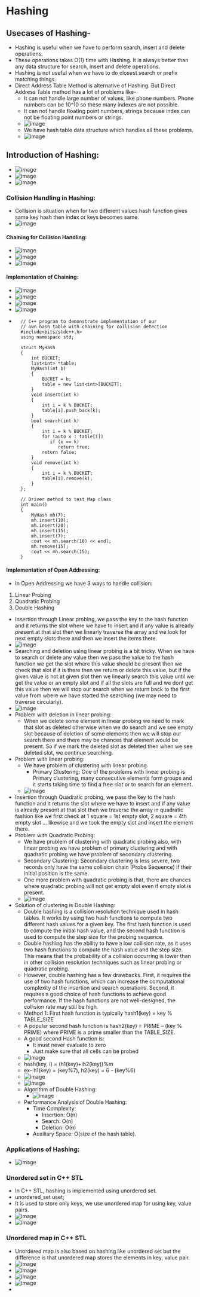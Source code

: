 # Hashing

## Usecases of Hashing-

- Hashing is useful when we have to perform search, insert and delete operations.
- These operations takes O(1) time with Hashing. It is always better than any data structure for search, insert and delete operations.
- Hashing is not useful when we have to do closest search or prefix matching things.
- Direct Address Table Method is alternative of Hashing. But Direct Address Table method has a lot of problems like-
  - It can not handle large number of values, like phone numbers. Phone numbers can be 10^10 so these many indexes are not possible.
  - It can not handle floating point numbers, strings because index can not be floating point numbers or strings.
  - ![image](https://github.com/shubham-156760530/DSA-Questions/assets/59314528/4d0a372f-457b-4c07-ac31-c95f011298ab)
  - We have hash table data structure which handles all these problems.
  - ![image](https://github.com/shubham-156760530/DSA-Questions/assets/59314528/948a9341-6629-43fa-8d5d-3e0a19d7b9e7)
## Introduction of Hashing:
  - ![image](https://github.com/shubham-156760530/DSA-Questions/assets/59314528/22fea65f-1042-4f40-8456-112a1a510c71)
  - ![image](https://github.com/shubham-156760530/DSA-Questions/assets/59314528/3e552b6a-4057-41c5-9ea6-98f1457d8549)
  - ![image](https://github.com/shubham-156760530/DSA-Questions/assets/59314528/aaf64e22-7c06-45a0-81a2-37968d41d28e)
### Collision Handling in Hashing:
  - Collision is situation when for two different values hash function gives same key hash then index or keys becomes same.
  - ![image](https://github.com/shubham-156760530/DSA-Questions/assets/59314528/7c0d318b-dc69-4b61-ae26-8a0a327f072e)
#### Chaining for Collision Handling:
  - ![image](https://github.com/shubham-156760530/DSA-Questions/assets/59314528/841ce21d-b077-4023-b301-68bd2554032b)
  - ![image](https://github.com/shubham-156760530/DSA-Questions/assets/59314528/a20b7eb2-6587-4989-81bc-61b081b93041)
  - ![image](https://github.com/shubham-156760530/DSA-Questions/assets/59314528/e4014230-9e9a-4905-8ff8-d4eb00f36653)
#### Implementation of Chaining:
  - ![image](https://github.com/shubham-156760530/DSA-Questions/assets/59314528/b36d78bc-5f41-4f2c-9fe0-d710cabe2e84)
  - ![image](https://github.com/shubham-156760530/DSA-Questions/assets/59314528/c6247958-a821-439e-9f4b-1ff22f16ac4f)
  - ![image](https://github.com/shubham-156760530/DSA-Questions/assets/59314528/97043738-e531-4219-945d-03e14b34adcc)
  - ![image](https://github.com/shubham-156760530/DSA-Questions/assets/59314528/0960efbf-0f7b-4f15-8d93-68f0ab4e5fc6)
  -       // C++ program to demonstrate implementation of our 
          // own hash table with chaining for collision detection 
          #include<bits/stdc++.h>
          using namespace std;
          
          struct MyHash
          {
              int BUCKET;
              list<int> *table;
              MyHash(int b)
              {
                  BUCKET = b;
                  table = new list<int>[BUCKET];
              }
              void insert(int k)
              {
                  int i = k % BUCKET;
                  table[i].push_back(k);
              }
              bool search(int k)
              {
                  int i = k % BUCKET;
                  for (auto x : table[i])
                     if (x == k)
                        return true;
                  return false;      
              }
              void remove(int k)
              {
                  int i = k % BUCKET;
                  table[i].remove(k);
              }
          };
          
          // Driver method to test Map class 
          int main() 
          { 
              MyHash mh(7);
              mh.insert(10);
              mh.insert(20);
              mh.insert(15);
              mh.insert(7);
              cout << mh.search(10) << endl;
              mh.remove(15);
              cout << mh.search(15);
          }

#### Implementation of Open Addressing:
  - In Open Addressing we have 3 ways to handle collision:
  1. Linear Probing
  2. Quadratic Probing
  3. Double Hashing
  - Insertion through Linear probing, we pass the key to the hash function and it returns the slot where we have to insert and if any value is already present at that slot then we linearly traverse the array and we look for next empty slots there and then we insert the items there.
  - ![image](https://github.com/shubham-156760530/DSA-Questions/assets/59314528/51456eb0-ab57-46d1-b1a8-2213afaaa893)
  - Searching and deletion using linear probing is a bit tricky. When we have to search or delete any value then we pass the value to the hash function we get the slot where this value should be present then we check that slot if it is there then we return or delete this value, but if the given value is not at given slot then we linearly search this value until we get the value or an empty slot and if all the slots are full and we dont get this value then we will stop our search when we return back to the first value from where we have started the searching (we may need to traverse circularly).
  - ![image](https://github.com/shubham-156760530/DSA-Questions/assets/59314528/a889c82d-90cf-464b-8924-b1d64c910820)
  - Problem with deletion in linear probing:
    - When we delete some element in linear probing we need to mark that slot as deleted otherwise when we do search and we see empty slot because of deletion of some elements then we will stop our search there and there may be chances that element would be present. So if we mark the deleted slot as deleted then when we see deleted slot, we continue searching.
  - Problem with linear probing:
    - We have problem of clustering with linear probing.
      - Primary Clustering: One of the problems with linear probing is Primary clustering, many consecutive elements form groups and it starts taking time to find a free slot or to search for an element.
    - ![image](https://github.com/shubham-156760530/DSA-Questions/assets/59314528/7c38539c-f2bc-4947-8f44-5ae29e18236e)
  - Insertion through Quadratic probing, we pass the key to the hash function and it returns the slot where we have to insert and if any value is already present at that slot then we traverse the array in quadratic fashion like we first check at 1 square = 1st empty slot, 2 square = 4th empty slot ... likewise and we took the empty slot and insert the element there.
  - Problem with Quadratic Probing:
    - We have problem of clustering with quadratic probing also, with linear probing we have problem of primary clustering and with quadratic probing we have problem of secondary clustering.
    - Secondary Clustering: Secondary clustering is less severe, two records only have the same collision chain (Probe Sequence) if their initial position is the same.
    - One more problem with quadratic probing is that, there are chances where quadratic probing will not get empty slot even if empty slot is present.
    - ![image](https://github.com/shubham-156760530/DSA-Questions/assets/59314528/749eb89f-a5cf-4b54-85cb-190622547016)
  - Solution of clustering is Double Hashing:
    - Double hashing is a collision resolution technique used in hash tables. It works by using two hash functions to compute two different hash values for a given key. The first hash function is used to compute the initial hash value, and the second hash function is used to compute the step size for the probing sequence.
    - Double hashing has the ability to have a low collision rate, as it uses two hash functions to compute the hash value and the step size. This means that the probability of a collision occurring is lower than in other collision resolution techniques such as linear probing or quadratic probing.
    - However, double hashing has a few drawbacks. First, it requires the use of two hash functions, which can increase the computational complexity of the insertion and search operations. Second, it requires a good choice of hash functions to achieve good performance. If the hash functions are not well-designed, the collision rate may still be high.
    - Method 1: First hash function is typically hash1(key) = key % TABLE_SIZE
    - A popular second hash function is hash2(key) = PRIME – (key % PRIME) where PRIME is a prime smaller than the TABLE_SIZE.
    - A good second Hash function is:
      - It must never evaluate to zero
      - Just make sure that all cells can be probed 
    - ![image](https://github.com/shubham-156760530/DSA-Questions/assets/59314528/7898ed8b-5034-47d5-9e94-bd719c6177f9)
    - hash(key, i) = (h1(key)+ih2(key))%m
    - ex- h1(key) = (key%7), h2(key) = 6 - (key%6)
    - ![image](https://github.com/shubham-156760530/DSA-Questions/assets/59314528/99574efc-c715-4a00-96a7-bdd0cfd272c8)
    - ![image](https://github.com/shubham-156760530/DSA-Questions/assets/59314528/ef46b974-0b47-437f-aaca-7e7e1783c514)
    - Algorithm of Double Hashing:
      - ![image](https://github.com/shubham-156760530/DSA-Questions/assets/59314528/2736a9c9-75f0-4b8a-a198-de6e0a5d3d0e)
    - Performance Analysis of Double Hashing: 
      - Time Complexity:
        - Insertion: O(n)
        - Search: O(n)
        - Deletion: O(n)
      - Auxiliary Space: O(size of the hash table).
### Applications of Hashing:
  - ![image](https://github.com/shubham-156760530/DSA-Questions/assets/59314528/a7298ad9-f7ea-4c75-a7d8-160866b67a01)

### Unordered set in C++ STL

- In C++ STL, hashing is implemented using unordered set.
- unordered_set<int> uset;
- It is used to store only keys, we use unordered map for using key, value pairs.
- ![image](https://github.com/shubham-156760530/DSA-Questions/assets/59314528/bb0f03e4-639c-4e61-9292-d71e59a69dc9)
- ![image](https://github.com/shubham-156760530/DSA-Questions/assets/59314528/ee3fd226-1b0a-4d64-a0f0-8f8ead8c728f)

### Unordered map in C++ STL

- Unordered map is also based on hashing like unordered set but the difference is that unordered map stores the elements in key, value pair.
- ![image](https://github.com/shubham-156760530/DSA-Questions/assets/59314528/d4550bb1-abcd-4e9c-b063-dac8a0f7e492)
- ![image](https://github.com/shubham-156760530/DSA-Questions/assets/59314528/7df1477d-72e1-4d71-b6de-51bb26795e5a)
- ![image](https://github.com/shubham-156760530/DSA-Questions/assets/59314528/b71481aa-86d5-43a0-b351-747a491f13e1)
- ![image](https://github.com/shubham-156760530/DSA-Questions/assets/59314528/fc2d4358-64ee-4eef-99df-361f435c5c6d)
- 




